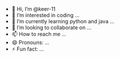 - 👋 Hi, I’m @keer-11
- 👀 I’m interested in coding ...
- 🌱 I’m currently learning python and java ...
- 💞️ I’m looking to collaborate on ...
- 📫 How to reach me ...
- 😄 Pronouns: ...
- ⚡ Fun fact: ...

<!---
keer-11/keer-11 is a ✨ special ✨ repository because its `README.md` (this file) appears on your GitHub profile.
You can click the Preview link to take a look at your changes.
--->

